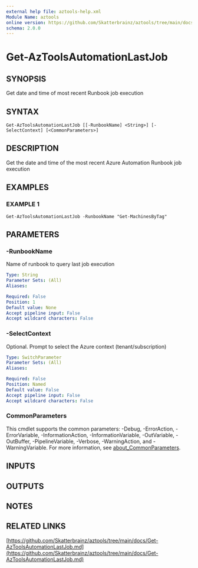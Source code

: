 ```yaml
---
external help file: aztools-help.xml
Module Name: aztools
online version: https://github.com/Skatterbrainz/aztools/tree/main/docs/Get-AzToolsAutomationLastJob.md
schema: 2.0.0
---
```


# Get-AzToolsAutomationLastJob

## SYNOPSIS
Get date and time of most recent Runbook job execution

## SYNTAX

```
Get-AzToolsAutomationLastJob [[-RunbookName] <String>] [-SelectContext] [<CommonParameters>]
```

## DESCRIPTION
Get the date and time of the most recent Azure Automation Runbook job execution

## EXAMPLES

### EXAMPLE 1
```
Get-AzToolsAutomationLastJob -RunbookName "Get-MachinesByTag"
```

## PARAMETERS

### -RunbookName
Name of runbook to query last job execution

```yaml
Type: String
Parameter Sets: (All)
Aliases:

Required: False
Position: 1
Default value: None
Accept pipeline input: False
Accept wildcard characters: False
```

### -SelectContext
Optional.
Prompt to select the Azure context (tenant/subscription)

```yaml
Type: SwitchParameter
Parameter Sets: (All)
Aliases:

Required: False
Position: Named
Default value: False
Accept pipeline input: False
Accept wildcard characters: False
```

### CommonParameters
This cmdlet supports the common parameters: -Debug, -ErrorAction, -ErrorVariable, -InformationAction, -InformationVariable, -OutVariable, -OutBuffer, -PipelineVariable, -Verbose, -WarningAction, and -WarningVariable. For more information, see [about_CommonParameters](http://go.microsoft.com/fwlink/?LinkID=113216).

## INPUTS

## OUTPUTS

## NOTES

## RELATED LINKS

[https://github.com/Skatterbrainz/aztools/tree/main/docs/Get-AzToolsAutomationLastJob.md](https://github.com/Skatterbrainz/aztools/tree/main/docs/Get-AzToolsAutomationLastJob.md)

